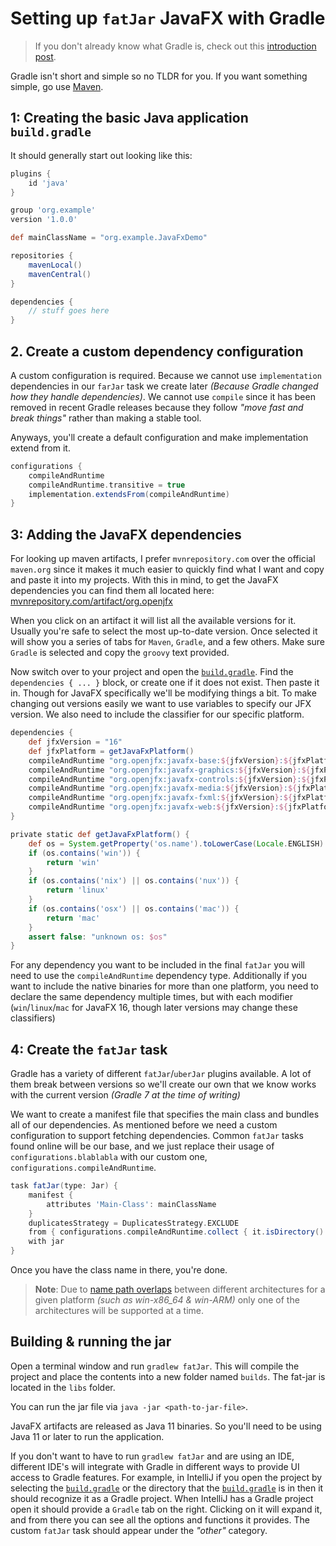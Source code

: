 # Setting up `fatJar` JavaFX with Gradle

> If you don't already know what Gradle is, check out this [introduction post](https://www.baeldung.com/gradle).

Gradle isn't short and simple so no TLDR for you. If you want something simple, go use [Maven](../maven-setup/README.md). 

## 1: Creating the basic Java application `build.gradle`

It should generally start out looking like this:
```groovy
plugins {
    id 'java'
}

group 'org.example'
version '1.0.0'

def mainClassName = "org.example.JavaFxDemo"

repositories {
    mavenLocal()
    mavenCentral()
}

dependencies {
    // stuff goes here
}
```

## 2. Create a custom dependency configuration

A custom configuration is required. Because we cannot use `implementation` dependencies in our `farJar` task we create later _(Because Gradle changed how they handle dependencies)_. We cannot use `compile` since it has been removed in recent Gradle releases because they follow _"move fast and break things"_ rather than making a stable tool.

Anyways, you'll create a default configuration and make implementation extend from it.
```groovy
configurations {
    compileAndRuntime
    compileAndRuntime.transitive = true
    implementation.extendsFrom(compileAndRuntime)
}
```

## 3: Adding the JavaFX dependencies

For looking up maven artifacts, I prefer `mvnrepository.com` over the official `maven.org` since it makes it much easier to quickly find what I want and copy and paste it into my projects. 
With this in mind, to get the JavaFX dependencies you can find them all located here: [mvnrepository.com/artifact/org.openjfx](https://mvnrepository.com/artifact/org.openjfx)

When you click on an artifact it will list all the available versions for it. Usually you're safe to select the most up-to-date version. 
Once selected it will show you a series of tabs for `Maven`, `Gradle`, and a few others. Make sure `Gradle` is selected and copy the `groovy` text provided.

Now switch over to your project and open the [`build.gradle`](build.gradle). Find the `dependencies { ... }` block, or create one if it does not exist. Then paste it in. Though for JavaFX specifically we'll be modifying things a bit. To make changing out versions easily we want to use variables to specify our JFX version. We also need to include the classifier for our specific platform.

```groovy
dependencies {
    def jfxVersion = "16"
    def jfxPlatform = getJavaFxPlatform()
    compileAndRuntime "org.openjfx:javafx-base:${jfxVersion}:${jfxPlatform}"
    compileAndRuntime "org.openjfx:javafx-graphics:${jfxVersion}:${jfxPlatform}"
    compileAndRuntime "org.openjfx:javafx-controls:${jfxVersion}:${jfxPlatform}"
    compileAndRuntime "org.openjfx:javafx-media:${jfxVersion}:${jfxPlatform}"
    compileAndRuntime "org.openjfx:javafx-fxml:${jfxVersion}:${jfxPlatform}"
    compileAndRuntime "org.openjfx:javafx-web:${jfxVersion}:${jfxPlatform}"
}

private static def getJavaFxPlatform() {
    def os = System.getProperty('os.name').toLowerCase(Locale.ENGLISH)
    if (os.contains('win')) {
        return 'win'
    }
    if (os.contains('nix') || os.contains('nux')) {
        return 'linux'
    }
    if (os.contains('osx') || os.contains('mac')) {
        return 'mac'
    }
    assert false: "unknown os: $os"
}
```

For any dependency you want to be included in the final `fatJar` you will need to use the `compileAndRuntime` dependency type. Additionally if you want to include the native binaries for more than one platform, you need to declare the same dependency multiple times, but with each modifier (`win`/`linux`/`mac` for JavaFX 16, though later versions may change these classifiers)

## 4: Create the `fatJar` task

Gradle has a variety of different `fatJar`/`uberJar` plugins available. A lot of them break between versions so we'll create our own that we know works with the current version _(Gradle 7 at the time of writing)_

We want to create a manifest file that specifies the main class and bundles all of our dependencies. As mentioned before we need a custom configuration to support fetching dependencies. Common `fatJar` tasks found online will be our base, and we just replace their usage of `configurations.blablabla` with our custom one, `configurations.compileAndRuntime`.
```groovy
task fatJar(type: Jar) {
    manifest {
        attributes 'Main-Class': mainClassName
    }
    duplicatesStrategy = DuplicatesStrategy.EXCLUDE
    from { configurations.compileAndRuntime.collect { it.isDirectory() ? it : zipTree(it) } }
    with jar
}
```

Once you have the class name in there, you're done.

> **Note**: Due to [name path overlaps](https://x.com/invokecoley/status/1511573194049835009) between different architectures for a given platform _(such as win-x86_64 & win-ARM)_ only one of the architectures will be supported at a time.

## Building & running the jar

Open a terminal window and run `gradlew fatJar`. This will compile the project and place the contents into a new folder named `builds`.
The fat-jar is located in the `libs` folder.

You can run the jar file via `java -jar <path-to-jar-file>`.

JavaFX artifacts are released as Java 11 binaries. So you'll need to be using Java 11 or later to run the application. 

If you don't want to have to run `gradlew fatJar` and are using an IDE, different IDE's will integrate with Gradle in different ways to provide UI access to Gradle features. For example, in IntelliJ if you open the project by selecting the [`build.gradle`](build.gradle) or the directory that the [`build.gradle`](build.gradle) is in then it should recognize it as a Gradle project. When IntelliJ has a Gradle project open it should provide a `Gradle` tab on the right. Clicking on it will expand it, and from there you can see all the options and functions it provides. The custom `fatJar` task should appear under the _"other"_ category.
